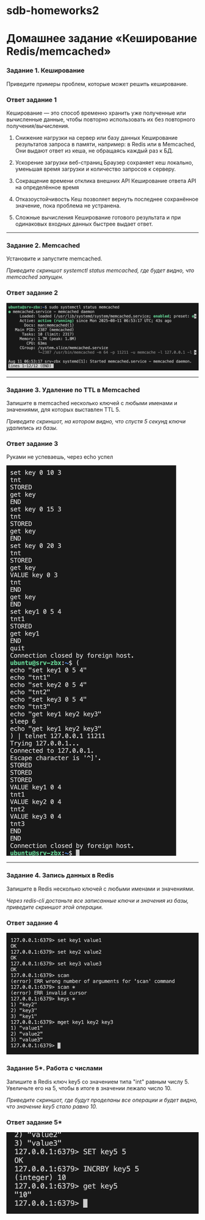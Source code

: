 # sdb-homeworks2

# Домашнее задание «Кеширование Redis/memcached»

### Задание 1. Кеширование 

Приведите примеры проблем, которые может решить кеширование. 

### Ответ задание 1

Кеширование — это способ временно хранить уже полученные или вычисленные данные, чтобы повторно использовать их без повторного получения/вычисления.

1. Снижение нагрузки на сервер или базу данных
Кеширование результатов запроса в памяти, 
например: в Redis или в Memcached,
Они выдают ответ из кеша, не обращаясь каждый раз к БД.

2. Ускорение загрузки веб-страниц
Браузер сохраняет кеш локально, уменьшая время загрузки и количество запросов к серверу.

3. Сокращение времени отклика внешних API
Кеширование ответа API на определённое время

4. Отказоустойчивость
Кеш позволяет вернуть последнее сохранённое значение, пока проблема не устранена.

5. Сложные вычисления
Кеширование готового результата и при одинаковых входных данных быстрее выдает ответ.

---

### Задание 2. Memcached

Установите и запустите memcached.

*Приведите скриншот systemctl status memcached, где будет видно, что memcached запущен.*

### Ответ задание 2

![Cкриншот «Задание 2»](img/point_1.png)

---

### Задание 3. Удаление по TTL в Memcached

Запишите в memcached несколько ключей с любыми именами и значениями, для которых выставлен TTL 5. 

*Приведите скриншот, на котором видно, что спустя 5 секунд ключи удалились из базы.*

### Ответ задание 3

Руками не успеваешь, через echo успел

![Cкриншот «Задание 3»](img/point_2.png)

---

### Задание 4. Запись данных в Redis

Запишите в Redis несколько ключей с любыми именами и значениями. 

*Через redis-cli достаньте все записанные ключи и значения из базы, приведите скриншот этой операции.*

### Ответ задание 4

![Cкриншот «Задание 4»](img/point_3.png)


### Задание 5*. Работа с числами 

Запишите в Redis ключ key5 со значением типа "int" равным числу 5. Увеличьте его на 5, чтобы в итоге в значении лежало число 10.  

*Приведите скриншот, где будут проделаны все операции и будет видно, что значение key5 стало равно 10.*

### Ответ задание 5*

![Cкриншот «Задание 5»](img/point_4.png)